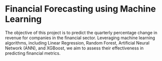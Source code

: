# Financial Forecasting using Machine Learning
The objective of this project is to predict the quarterly percentage change in revenue for companies in the financial sector. Leveraging machine learning algorithms, including Linear Regression, Random Forest, Artificial Neural Network (ANN), and XGBoost, we aim to assess their effectiveness in predicting financial metrics.
